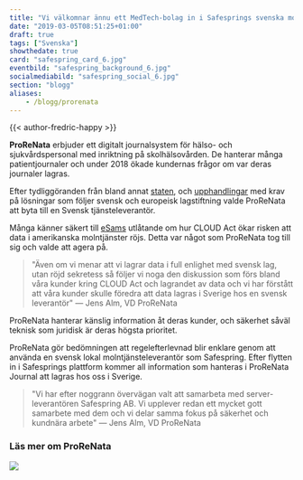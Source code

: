 ```yaml
---
title: "Vi välkomnar ännu ett MedTech-bolag in i Safesprings svenska molntjänst!"
date: "2019-03-05T08:51:25+01:00"
draft: true
tags: ["Svenska"]
showthedate: true
card: "safespring_card_6.jpg"
eventbild: "safespring_background_6.jpg"
socialmediabild: "safespring_social_6.jpg"
section: "blogg"
aliases:
    - /blogg/prorenata
---
```


{{< author-fredric-happy >}}

**ProReNata** erbjuder ett digitalt journalsystem för hälso- och sjukvårdspersonal med inriktning på skolhälsovården. De hanterar många patientjournaler och under 2018 ökade kundernas frågor om var deras journaler lagras.

Efter tydliggöranden från bland annat [staten](/blogg/webbaserat-kontorsstod/), och [upphandlingar](https://www.e-avrop.com/norrkoping/e-Upphandling/Announcement.aspx?id=40679) med krav på lösningar som följer svensk och europeisk lagstiftning valde ProReNata att byta till en Svensk tjänsteleverantör.

Många känner säkert till [eSams](http://www.esamverka.se/download/18.290a0225166bfafb714c0c7a/1542007824143/eSam%20-%20Ra%CC%88ttsligt%20uttalande%20om%20ro%CC%88jande%20och%20molntj%C3%A4nster.pdf) utlåtande om hur CLOUD Act ökar risken att data i amerikanska molntjänster röjs. Detta var något som ProReNata tog till sig och valde att agera på.

>"Även om vi menar att vi lagrar data i full enlighet med svensk lag, utan röjd sekretess så följer vi noga den diskussion som förs bland våra kunder kring CLOUD Act och lagrandet av data och vi har förstått att våra kunder skulle föredra att data lagras i Sverige hos en svensk leverantör" — Jens Alm, VD ProReNata

ProReNata hanterar känslig information åt deras kunder, och säkerhet såväl teknisk som juridisk är deras högsta prioritet.

ProReNata gör bedömningen att regelefterlevnad blir enklare genom att använda en svensk lokal molntjänsteleverantör som Safespring. Efter flytten in i Safesprings plattform kommer all information som hanteras i ProReNata Journal att lagras hos oss i Sverige.

>"Vi har efter noggrann övervägan valt att samarbeta med server-leverantören Safespring AB. Vi upplever redan ett mycket gott samarbete med dem och vi delar samma fokus på säkerhet och kundnära arbete" — Jens Alm, VD ProReNata

### Läs mer om ProReNata
<div class="partner-grid"><a href="https://www.prorenata.se/"><div class="partner-container"><img class="partnerlogo" src="/blogg/images/safespring_prorenata.svg"></div></a></div>
